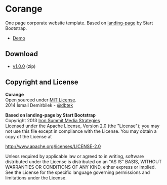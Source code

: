 Corange
=======

One page corporate website template. Based on [landing-page](http://startbootstrap.com/landing-page) by Start Bootstrap.

* [Demo](http://dbtek.github.io/corange)

Download
--------
* [v1.0.0](https://github.com/dbtek/corange/archive/1.0.0.zip) (zip)

Copyright and License
---------------------
**Corange**  
Open sourced under [MIT License](http://opensource.org/licenses/MIT).  
2014 İsmail Demirbilek - [@dbtek](http://twitter.com/dbtek)  

**Based on landing-page by Start Bootstrap**  
Copyright 2013 [Iron Summit Media Strategies](http://www.ironsummitmedia.com/)  
Licensed under the Apache License, Version 2.0 (the "License"); you may not use this file except in compliance with the License. You may obtain a copy of the License at

http://www.apache.org/licenses/LICENSE-2.0

Unless required by applicable law or agreed to in writing, software distributed under the License is distributed on an "AS IS" BASIS, WITHOUT WARRANTIES OR CONDITIONS OF ANY KIND, either express or implied. See the License for the specific language governing permissions and limitations under the License.
